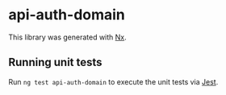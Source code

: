# api-auth-domain

This library was generated with [Nx](https://nx.dev).

## Running unit tests

Run `ng test api-auth-domain` to execute the unit tests via [Jest](https://jestjs.io).
